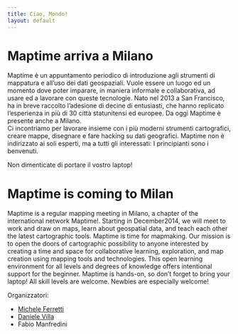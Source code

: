 ```yaml
---
title: Ciao, Mondo!
layout: default
---
```


# Maptime arriva a Milano

Maptime è un appuntamento periodico di introduzione agli strumenti di mappatura e all’uso dei dati geospaziali. Vuole essere un luogo ed un momento dove poter imparare, in maniera informale e collaborativa, ad usare ed a lavorare con queste tecnologie. Nato nel 2013 a San Francisco, ha in breve raccolto l’adesione di decine di entusiasti, che hanno replicato l’esperienza in più di 30 città statunitensi ed europee. Da oggi Maptime è presente anche a Milano.  
Ci incontriamo per lavorare insieme con i più moderni strumenti cartografici, creare mappe, disegnare e fare hacking su dati geografici. Maptime non è indirizzato ai soli esperti, ma a tutti gli interessati: I principianti sono i benvenuti.  

Non dimenticate di portare il vostro laptop!

# Maptime is coming to Milan

Maptime is a regular mapping meeting in Milano, a chapter of the international network Maptime!. Starting in December2014, we will meet to work and draw on maps, learn about geospatial data, and teach each other the latest cartographic tools. Maptime is time for mapmaking. Our mission is to open the doors of cartographic possibility to anyone interested by creating a time and space for collaborative learning, exploration, and map creation using mapping tools and technologies. This open learning environment for all levels and degrees of knowledge offers intentional support for the beginner. Maptime is hands-on, so don’t forget to bring your laptop! All skill levels are welcome. Newbies are especially welcome!

Organizzatori:

- [Michele Ferretti](www.twitter.com/miccferr)
- [Daniele Villa](www.twitter.com/danielevilla)
- Fabio Manfredini

